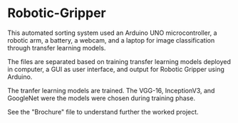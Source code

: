 # Robotic-Gripper
This automated sorting system used an Arduino UNO microcontroller, a robotic arm, a battery, a webcam, and a laptop for image classification through transfer learning models.  

The files are separated based on training transfer learning models deployed in computer, a GUI as user interface, and output for Robotic Gripper using Arduino.

The tranfer learning models are trained. The VGG-16, InceptionV3, and GoogleNet were the models were chosen during training phase.

See the "Brochure" file to understand further the worked project.
